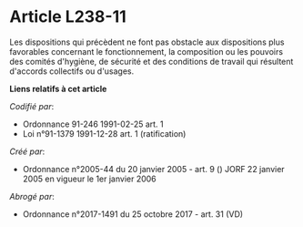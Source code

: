 # Article L238-11

Les dispositions qui précèdent ne font pas obstacle aux dispositions plus favorables concernant le fonctionnement, la
composition ou les pouvoirs des comités d'hygiène, de sécurité et des conditions de travail qui résultent d'accords
collectifs ou d'usages.

**Liens relatifs à cet article**

_Codifié par_:

  - Ordonnance 91-246 1991-02-25 art. 1
  - Loi n°91-1379 1991-12-28 art. 1 (ratification)

_Créé par_:

  - Ordonnance n°2005-44 du 20 janvier 2005 - art. 9 () JORF 22 janvier 2005 en vigueur le 1er janvier 2006

_Abrogé par_:

  - Ordonnance n°2017-1491 du 25 octobre 2017 - art. 31 (VD)
